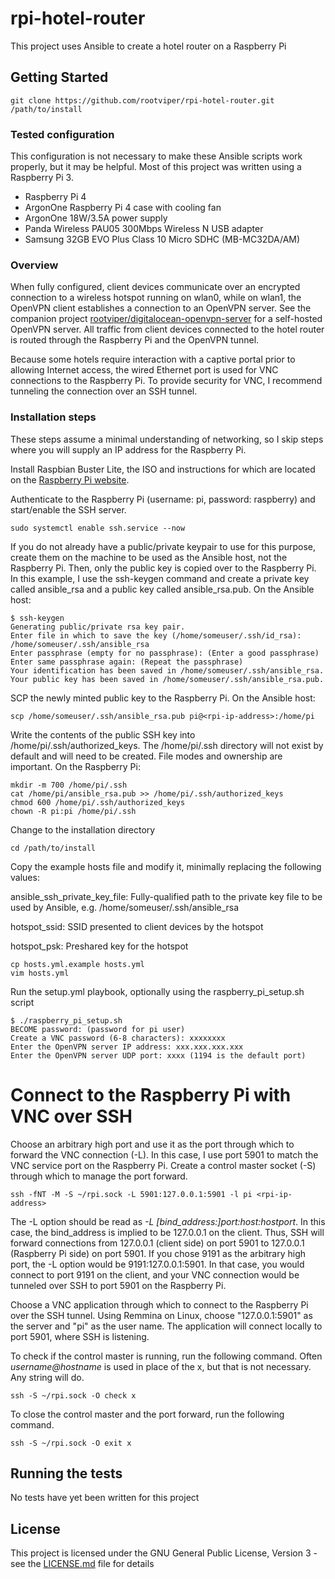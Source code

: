 # rpi-hotel-router

This project uses Ansible to create a hotel router on a Raspberry Pi

## Getting Started

```
git clone https://github.com/rootviper/rpi-hotel-router.git /path/to/install
```

### Tested configuration

This configuration is not necessary to make these Ansible scripts work properly, but it may be helpful.  Most of this project was written using a Raspberry Pi 3.

* Raspberry Pi 4
* ArgonOne Raspberry Pi 4 case with cooling fan
* ArgonOne 18W/3.5A power supply
* Panda Wireless PAU05 300Mbps Wireless N USB adapter
* Samsung 32GB EVO Plus Class 10 Micro SDHC (MB-MC32DA/AM)

### Overview

When fully configured, client devices communicate over an encrypted connection to a wireless hotspot running on wlan0, while on wlan1, the OpenVPN client establishes a connection to an OpenVPN server.  See the companion project [rootviper/digitalocean-openvpn-server](https://github.com/rootviper/digitalocean-openvpn-server) for a self-hosted OpenVPN server.  All traffic from client devices connected to the hotel router is routed through the Raspberry Pi and the OpenVPN tunnel.

Because some hotels require interaction with a captive portal prior to allowing Internet access, the wired Ethernet port is used for VNC connections to the Raspberry Pi.  To provide security for VNC, I recommend tunneling the connection over an SSH tunnel.

### Installation steps

These steps assume a minimal understanding of networking, so I skip steps where you will supply an IP address for the Raspberry Pi.

Install Raspbian Buster Lite, the ISO and instructions for which are located on the [Raspberry Pi website](https://www.raspberrypi.org/downloads/raspbian/).

Authenticate to the Raspberry Pi (username: pi, password: raspberry) and start/enable the SSH server.

```
sudo systemctl enable ssh.service --now
```

If you do not already have a public/private keypair to use for this purpose, create them on the machine to be used as the Ansible host, not the Raspberry Pi.  Then, only the public key is copied over to the Raspberry Pi.  In this example, I use the ssh-keygen command and create a private key called ansible_rsa and a public key called ansible_rsa.pub.  On the Ansible host:

```
$ ssh-keygen
Generating public/private rsa key pair.
Enter file in which to save the key (/home/someuser/.ssh/id_rsa): /home/someuser/.ssh/ansible_rsa
Enter passphrase (empty for no passphrase): (Enter a good passphrase)
Enter same passphrase again: (Repeat the passphrase)
Your identification has been saved in /home/someuser/.ssh/ansible_rsa.
Your public key has been saved in /home/someuser/.ssh/ansible_rsa.pub.
```

SCP the newly minted public key to the Raspberry Pi.  On the Ansible host:

```
scp /home/someuser/.ssh/ansible_rsa.pub pi@<rpi-ip-address>:/home/pi
```

Write the contents of the public SSH key into /home/pi/.ssh/authorized_keys.  The /home/pi/.ssh directory will not exist by default and will need to be created.  File modes and ownership are important.  On the Raspberry Pi:

```
mkdir -m 700 /home/pi/.ssh
cat /home/pi/ansible_rsa.pub >> /home/pi/.ssh/authorized_keys
chmod 600 /home/pi/.ssh/authorized_keys
chown -R pi:pi /home/pi/.ssh
```

Change to the installation directory

```
cd /path/to/install
```

Copy the example hosts file and modify it, minimally replacing the following values:

ansible_ssh_private_key_file: Fully-qualified path to the private key file to be used by Ansible, e.g. /home/someuser/.ssh/ansible_rsa

hotspot_ssid: SSID presented to client devices by the hotspot

hotspot_psk: Preshared key for the hotspot

```
cp hosts.yml.example hosts.yml
vim hosts.yml
```

Run the setup.yml playbook, optionally using the raspberry_pi_setup.sh script

```
$ ./raspberry_pi_setup.sh
BECOME password: (password for pi user)
Create a VNC password (6-8 characters): xxxxxxxx
Enter the OpenVPN server IP address: xxx.xxx.xxx.xxx
Enter the OpenVPN server UDP port: xxxx (1194 is the default port)
```

#  Connect to the Raspberry Pi with VNC over SSH

Choose an arbitrary high port and use it as the port through which to forward the VNC connection (-L).  In this case, I use port 5901 to match the VNC service port on the Raspberry Pi.  Create a control master socket (-S) through which to manage the port forward.

```
ssh -fNT -M -S ~/rpi.sock -L 5901:127.0.0.1:5901 -l pi <rpi-ip-address>
```

The -L option should be read as <em>-L [bind_address:]port:host:hostport</em>.  In this case, the bind_address is implied to be 127.0.0.1 on the client.  Thus, SSH will forward connections from 127.0.0.1 (client side) on port 5901 to 127.0.0.1 (Raspberry Pi side) on port 5901.  If you chose 9191 as the arbitrary high port, the -L option would be 9191:127.0.0.1:5901.  In that case, you would connect to port 9191 on the client, and your VNC connection would be tunneled over SSH to port 5901 on the Raspberry Pi.

Choose a VNC application through which to connect to the Raspberry Pi over the SSH tunnel.  Using Remmina on Linux, choose "127.0.0.1:5901" as the server and "pi" as the user name.  The application will connect locally to port 5901, where SSH is listening.

To check if the control master is running, run the following command.  Often <em>username@hostname</em> is used in place of the x, but that is not necessary.  Any string will do.

```
ssh -S ~/rpi.sock -O check x
```

To close the control master and the port forward, run the following command.

```
ssh -S ~/rpi.sock -O exit x
```

## Running the tests

No tests have yet been written for this project

## License

This project is licensed under the GNU General Public License, Version 3 - see the [LICENSE.md](LICENSE.md) file for details
